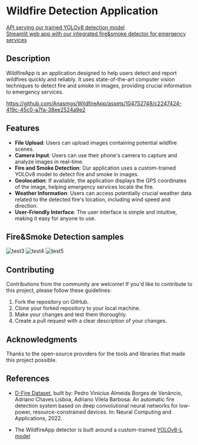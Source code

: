 # Wildfire Detection Application


[API serving our trained YOLOv8 detection model](https://wildfire-project-backend.herokuapp.com)\
[Streamlit web app with our integrated fire&smoke detector for emergency services](https://wildfire-project-streamlit.herokuapp.com/)



## Description

WildfireApp is an application designed to help users detect and report wildfires quickly and reliably. It uses state-of-the-art computer vision techniques to detect fire and smoke in images, providing crucial information to emergency services.




https://github.com/Anasmgs/WildfireApp/assets/104752748/c2247424-419c-45c0-a7fa-38ee2524a9e2



## Features

- **File Upload**: Users can upload images containing potential wildfire scenes.
- **Camera Input**: Users can use their phone's camera to capture and analyze images in real-time.
- **Fire and Smoke Detection**: Our application uses a custom-trained YOLOv8 model to detect fire and smoke in images.
- **Geolocation**: If available, the application displays the GPS coordinates of the image, helping emergency services locate the fire.
- **Weather Information**: Users can access potentially crucial weather data related to the detected fire's location, including wind speed and direction.
- **User-Friendly Interface**: The user interface is simple and intuitive, making it easy for anyone to use.

## Fire&Smoke Detection samples

![test3](https://github.com/Anasmgs/WildfireApp/assets/104752748/09af6ad1-3eaf-4b0b-8b81-ccb2f802baff)
![test4](https://github.com/Anasmgs/WildfireApp/assets/104752748/576c76dd-0a23-4309-99b3-89e1ad1a8d39)
![test5](https://github.com/Anasmgs/WildfireApp/assets/104752748/73a867d2-2b5b-4a80-8a4d-3e0ea692ad5b)

## Contributing

Contributions from the community are welcome! If you'd like to contribute to this project, please follow these guidelines:

1. Fork the repository on GitHub.
2. Clone your forked repository to your local machine.
3. Make your changes and test them thoroughly.
4. Create a pull request with a clear description of your changes.


## Acknowledgments

Thanks to the open-source providers for the tools and libraries that made this project possible.

## References

- [D-Fire Dataset](https://github.com/gaiasd/DFireDataset), built by:
Pedro Vinícius Almeida Borges de Venâncio, Adriano Chaves Lisboa, Adriano Vilela Barbosa: An automatic fire detection system based on deep convolutional neural networks for low-power, resource-constrained devices. In: Neural Computing and Applications, 2022.

- The WildfireApp detector is built around a custom-trained [YOLOv8-L model](https://github.com/ultralytics/ultralytics)


